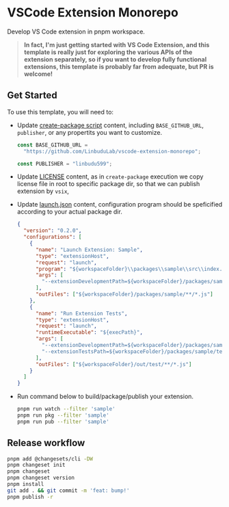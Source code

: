 # VSCode Extension Monorepo

Develop VS Code extension in pnpm workspace.

> **In fact, I'm just getting started with VS Code Extension, and this template is really just for exploring the various APIs of the extension separately, so if you want to develop fully functional extensions, this template is probably far from adequate, but PR is welcome!**

## Get Started

To use this template, you will need to:

- Update [create-package script](scripts/create-package.ts) content, including `BASE_GITHUB_URL`, `publisher`, or any propertits you want to customize.

  ```typescript
  const BASE_GITHUB_URL =
    "https://github.com/LinbuduLab/vscode-extension-monorepo";

  const PUBLISHER = "linbudu599";
  ```

- Update [LICENSE](LICENSE) content, as in `create-package` execution we copy license file in root to specific package dir, so that we can publish extension by `vsix`,
- Update [launch.json](.vscode/launch.json) content, configuration program should be speficified according to your actual package dir.

  ```json
  {
    "version": "0.2.0",
    "configurations": [
      {
        "name": "Launch Extension: Sample",
        "type": "extensionHost",
        "request": "launch",
        "program": "${workspaceFolder}\\packages\\sample\\src\\index.js",
        "args": [
          "--extensionDevelopmentPath=${workspaceFolder}/packages/sample"
        ],
        "outFiles": ["${workspaceFolder}/packages/sample/**/*.js"]
      },
      {
        "name": "Run Extension Tests",
        "type": "extensionHost",
        "request": "launch",
        "runtimeExecutable": "${execPath}",
        "args": [
          "--extensionDevelopmentPath=${workspaceFolder}/packages/sample",
          "--extensionTestsPath=${workspaceFolder}/packages/sample/test/suite/index"
        ],
        "outFiles": ["${workspaceFolder}/out/test/**/*.js"]
      }
    ]
  }
  ```

- Run command below to build/package/publish your extension.

  ```bash
  pnpm run watch --filter 'sample'
  pnpm run pkg --filter 'sample'
  pnpm run pub --filter 'sample'
  ```

## Release workflow

```bash
pnpm add @changesets/cli -DW
pnpm changeset init
pnpm changeset
pnpm changeset version
pnpm install
git add . && git commit -m 'feat: bump!'
pnpm publish -r
```
